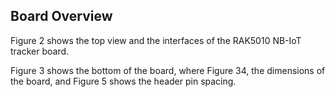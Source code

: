 ## Board Overview

Figure 2 shows the top view and the interfaces of the RAK5010 NB-IoT tracker board.

<rk-img
  src="/assets/images/datasheet/rak5010/top-view-of-the-board-with-interfaces.jpg"
  width="100%"
  figure-number="2"
  caption="Top View of the Board with Interfaces"
/>

Figure 3 shows the bottom of the board, where Figure 34, the dimensions of the board, and Figure 5 shows the header pin spacing.

<rk-img
  src="/assets/images/datasheet/rak5010/bottom-view-of-the-board-with-interfaces.jpg"
  width="100%"
  figure-number="3"
  caption="Bottom View of the Board with Interfaces"
/>

<rk-img
  src="/assets/images/datasheet/rak5010/board-dimensions.jpg"
  width="75%"
  figure-number="4"
  caption="Board Dimensions"
/>

<rk-img
  src="/assets/images/datasheet/rak5010/header-spacing.jpg"
  width="75%"
  figure-number="5"
  caption="Header Spacing"
/>